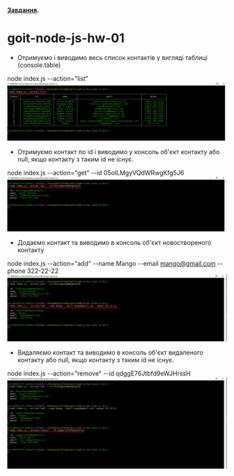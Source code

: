 **[Завдання](README.ua.md).**

# goit-node-js-hw-01

- Отримуємо і виводимо весь список контактів у вигляді таблиці (console.table)

node index.js --action="list"
![Alt text](images/HW1-1.jpg)

- Отримуємо контакт по id і виводимо у консоль об'єкт контакту або null, якщо контакту з таким id не існує.

node index.js --action="get" --id 05olLMgyVQdWRwgKfg5J6
![Alt text](images/HW1-2.jpg)

- Додаємо контакт та виводимо в консоль об'єкт новоствореного контакту

node index.js --action="add" --name Mango --email mango@gmail.com --phone 322-22-22
![Alt text](images/HW1-3.jpg)

- Видаляємо контакт та виводимо в консоль об'єкт видаленого контакту або null, якщо контакту з таким id не існує.

node index.js --action="remove" --id qdggE76Jtbfd9eWJHrssH
![Alt text](images/HW1-4.jpg)
